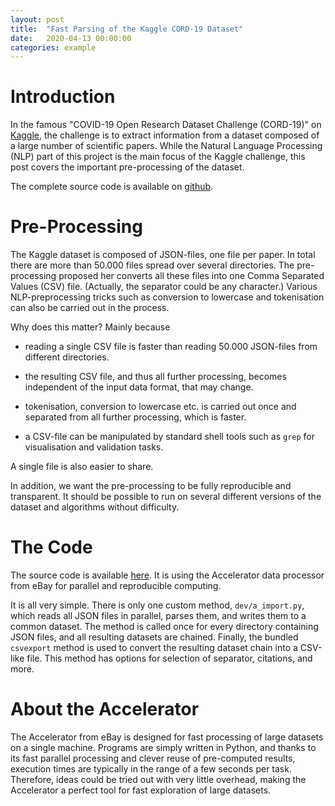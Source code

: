 ```yaml
---
layout: post
title:  "Fast Parsing of the Kaggle CORD-19 Dataset"
date:   2020-04-13 00:00:00
categories: example
---
```




# Introduction

In the famous "COVID-19 Open Research Dataset Challenge (CORD-19)" on
[Kaggle](https://www.kaggle.com/allen-institute-for-ai/CORD-19-research-challenge),
the challenge is to extract information from a dataset composed of a
large number of scientific papers.  While the Natural Language
Processing (NLP) part of this project is the main focus of the Kaggle
challenge, this post covers the important pre-processing of the
dataset.

The complete source code is available on
[github](https://github.com/berkeman/CORD-19-parser).



# Pre-Processing

The Kaggle dataset is composed of JSON-files, one file per paper.  In
total there are more than 50.000 files spread over several
directories.  The pre-processing proposed her converts all these files
into one Comma Separated Values (CSV) file.  (Actually, the separator
could be any character.)  Various NLP-preprocessing tricks such as
conversion to lowercase and tokenisation can also be carried out in
the process.

Why does this matter?  Mainly because

 - reading a single CSV file is faster than reading 50.000 JSON-files
   from different directories.

 - the resulting CSV file, and thus all further processing, becomes
   independent of the input data format, that may change.

 - tokenisation, conversion to lowercase etc. is carried out once and
   separated from all further processing, which is faster.

 - a CSV-file can be manipulated by standard shell tools such as
   `grep` for visualisation and validation tasks.

A single file is also easier to share.

In addition, we want the pre-processing to be fully reproducible and
transparent.  It should be possible to run on several different
versions of the dataset and algorithms without difficulty.



# The Code

The source code is available
[here](https://github.com/berkeman/CORD-19-parser).  It is using the
Accelerator data processor from eBay for parallel and reproducible
computing.

It is all very simple.  There is only one custom method,
`dev/a_import.py`, which reads all JSON files in parallel, parses
them, and writes them to a common dataset.  The method is called once
for every directory containing JSON files, and all resulting datasets
are chained.  Finally, the bundled `csvexport` method is used to
convert the resulting dataset chain into a CSV-like file.  This method
has options for selection of separator, citations, and more.



# About the Accelerator

The Accelerator from eBay is designed for fast processing of large
datasets on a single machine.  Programs are simply written in Python,
and thanks to its fast parallel processing and clever reuse of
pre-computed results, execution times are typically in the range of a
few seconds per task.  Therefore, ideas could be tried out with very
little overhead, making the Accelerator a perfect tool for fast
exploration of large datasets.


